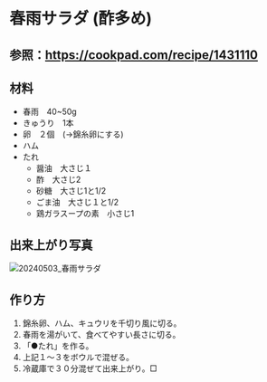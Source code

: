 # 春雨サラダ (酢多め)

## 参照：https://cookpad.com/recipe/1431110



## 材料

- 春雨　40~50g
- きゅうり　1本
- 卵　２個　(→錦糸卵にする)
- ハム
- たれ
  - 醤油　大さじ１
  - 酢　大さじ2
  - 砂糖　大さじ1と1/2
  - ごま油　大さじ１と1/2
  - 鶏ガラスープの素　小さじ1 




## 出来上がり写真

![20240503_春雨サラダ](C:\Users\saijo\OneDrive\Documents\02_recipe\pic\20240503_春雨サラダ.png)

## 作り方

1. 錦糸卵、ハム、キュウリを千切り風に切る。
2. 春雨を湯がいて、食べてやすい長さに切る。
3. 「●たれ」を作る。
4. 上記１～３をボウルで混ぜる。
5. 冷蔵庫で３０分混ぜて出来上がり。□